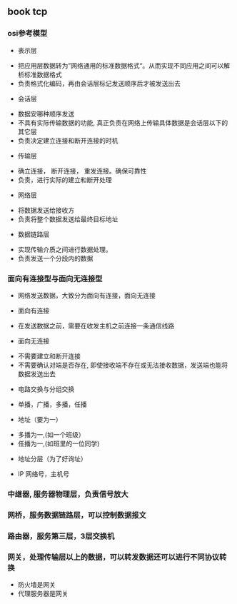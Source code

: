 ## book tcp

### osi参考模型
 * 表示层
  + 把应用层数据转为”网络通用的标准数据格式“。从而实现不同应用之间可以解析标准数据格式
  + 负责格式化编码，再由会话层标记发送顺序后才被发送出去
 
 * 会话层
  + 数据安哪种顺序发送
  + 不具有实际传输数据的功能, 真正负责在网络上传输具体数据是会话层以下的其它层
  + 负责决定建立连接和断开连接的时机
 
 * 传输层
  + 确立连接， 断开连接， 重发连接。确保可靠性
  + 负责，进行实际的建立和断开处理

 * 网络层
  + 将数据发送给接收方
  + 负责将整个数据发送给最终目标地址

 * 数据链路层
  + 实现传输介质之间进行数据处理。 
  + 负责发送一个分段内的数据

### 面向有连接型与面向无连接型
 * 网络发送数据，大致分为面向有连接，面向无连接

 * 面向有连接
  + 在发送数据之前，需要在收发主机之前连接一条通信线路

 * 面向无连接
  + 不需要建立和断开连接
  + 不需要确认对端是否存在, 即使接收端不存在或无法接收数据，发送端也能将数据发送出去

 * 电路交换与分组交换

 * 单播，广播，多播，任播

 * 地址（要为一）
  + 多播为一,(如一个班级）
  + 任播为一,(如班里的一位同学)

 * 地址分层（为了好询址）
  + IP 网络号，主机号

### 中继器, 服务器物理层，负责信号放大
### 网桥，服务数据链路层，可以控制数据报文
### 路由器，服务第三层，3层交换机
### 网关，处理传输层以上的数据，可以转发数据还可以进行不同协议转换
 * 防火墙是网关
 * 代理服务器是网关
